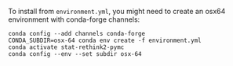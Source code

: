 To install from `environment.yml`, you might need to create an osx64 environment with conda-forge channels:
```
conda config --add channels conda-forge
CONDA_SUBDIR=osx-64 conda env create -f environment.yml
conda activate stat-rethink2-pymc
conda config --env --set subdir osx-64
```
